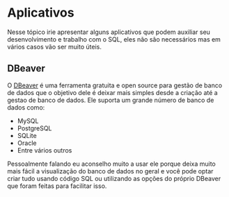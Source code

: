 # **Aplicativos**

Nesse tópico irie apresentar alguns aplicativos que podem auxiliar seu desenvolvimento e trabalho com o SQL, eles não são necessários mas em vários casos vão ser muito úteis.

## **DBeaver**

O [DBeaver](https://dbeaver.io/download/) é uma ferramenta gratuita e open source para gestão de banco de dados que o objetivo dele é deixar mais simples desde a criação até a gestao de banco de dados. Ele suporta um grande número de banco de dados como:

- MySQL
- PostgreSQL
- SQLite
- Oracle
- Entre vários outros

Pessoalmente falando eu aconselho muito a usar ele porque deixa muito mais fácil a visualização do banco de dados no geral e você pode optar criar tudo usando código SQL ou utilizando as opções do próprio DBeaver que foram feitas para facilitar isso.

